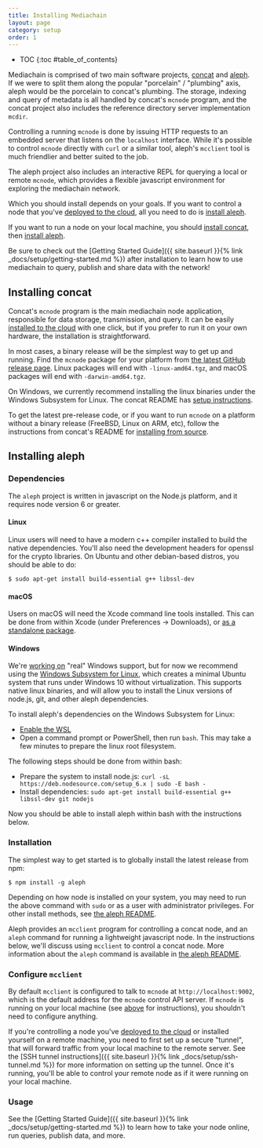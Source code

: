 ```yaml
---
title: Installing Mediachain
layout: page
category: setup
order: 1
---
```


* TOC
{:toc #table_of_contents}

Mediachain is comprised of two main software projects, [concat][concat] and [aleph][aleph].
If we were to split them along the popular "porcelain" / "plumbing" axis, aleph would be
the porcelain to concat's plumbing.  The storage, indexing and query of metadata is all
handled by concat's `mcnode` program, and the concat project also includes the reference
directory server implementation `mcdir`.

Controlling a running `mcnode` is done by issuing HTTP requests to an embedded server that
listens on the `localhost` interface.  While it's possible to control `mcnode` directly with `curl`
or a similar tool, aleph's `mcclient` tool is much friendlier and better suited to the job.

The aleph project also includes an interactive REPL for querying a local or remote `mcnode`,
which provides a flexible javascript environment for exploring the mediachain network.

Which you should install depends on your goals.  If you want to control a node that you've
[deployed to the cloud][deploy], all you need to do is [install aleph](#installing-aleph).

If you want to run a node on your local machine, you should [install concat](#installing-concat), then
[install aleph](#installing-aleph).

Be sure to check out the [Getting Started Guide]({{ site.baseurl }}{% link _docs/setup/getting-started.md %}) after installation to learn
how to use mediachain to query, publish and share data with the network!

## Installing concat

Concat's `mcnode` program is the main mediachain node application, responsible for data storage,
transmission, and query.  It can be easily [installed to the cloud][deploy] with one click, but
if you prefer to run it on your own hardware, the installation is straightforward.

In most cases, a binary release will be the simplest way to get up and running. Find the `mcnode`
package for your platform from [the latest GitHub release page](https://github.com/mediachain/concat/releases/latest).
Linux packages will end with `-linux-amd64.tgz`, and macOS packages will end with `-darwin-amd64.tgz`.

On Windows, we currently recommend installing the linux binaries under the Windows Subsystem for Linux.
The concat README has [setup instructions](https://github.com/mediachain/concat#running-on-windows).

To get the latest pre-release code, or if you want to run `mcnode` on a platform without a binary
release (FreeBSD, Linux on ARM, etc), follow the instructions from concat's README for
[installing from source](https://github.com/mediachain/concat#installing-from-source).

## Installing aleph

### Dependencies
The `aleph` project is written in javascript on the Node.js platform, and it requires node version
6 or greater.  

#### Linux

Linux users will need to have a modern c++ compiler installed to build the native dependencies.
You'll also need the development headers for openssl for the crypto libraries.
On Ubuntu and other debian-based distros, you should be able to do:

```
$ sudo apt-get install build-essential g++ libssl-dev
```

#### macOS

Users on macOS will need the Xcode command line tools installed.  This can be done from within
Xcode (under Preferences -> Downloads), or
[as a standalone package](http://railsapps.github.io/xcode-command-line-tools.html).

#### Windows

We're [working on](https://github.com/mediachain/aleph/issues/105) "real" Windows support, but for
now we recommend using the
[Windows Subsystem for Linux](https://msdn.microsoft.com/en-us/commandline/wsl/install_guide),
which creates a minimal Ubuntu system that runs under Windows 10 without virtualization. This supports
native linux binaries, and will allow you to install the Linux versions of node.js, git, and other
aleph dependencies.

To install aleph's dependencies on the Windows Subsystem for Linux:

- [Enable the WSL](https://msdn.microsoft.com/en-us/commandline/wsl/install_guide)
- Open a command prompt or PowerShell, then run `bash`.  This may take a few minutes to prepare the
linux root filesystem.  

The following steps should be done from within bash:

- Prepare the system to install node.js: `curl -sL https://deb.nodesource.com/setup_6.x | sudo -E bash -`
- Install dependencies: `sudo apt-get install build-essential g++ libssl-dev git nodejs`

Now you should be able to install aleph within bash with the instructions below.

### Installation
The simplest way to get started is to globally install the latest release from npm:

```
$ npm install -g aleph
```

Depending on how node is installed on your system, you may need to run the above command with `sudo`
or as a user with administrator privileges.  For other install methods, see
[the aleph README](https://github.com/mediachain/aleph/blob/master/README.md#installation).

Aleph provides an `mcclient` program for controlling a concat node, and an `aleph` command for
running a lightweight javascript node.  In the instructions below, we'll discuss using `mcclient` to
control a concat node.  More information about the `aleph` command is available in
[the aleph README](https://github.com/mediachain/aleph/blob/master/README.md#aleph).

### Configure `mcclient`

By default `mcclient` is configured to talk to `mcnode` at `http://localhost:9002`, which is the
default address for the `mcnode` control API server.  If `mcnode` is running on your local machine
(see [above](#installing-mcnode) for instructions), you shouldn't need to configure anything.

If you're controlling a node you've [deployed to the cloud][deploy] or installed yourself on a
remote machine, you need to first set up a secure "tunnel", that will forward traffic from your
local machine to the remote server.  See the [SSH tunnel instructions]({{ site.baseurl }}{% link _docs/setup/ssh-tunnel.md %}) for more
information on setting up the tunnel.  Once it's running, you'll be able to control your remote
node as if it were running on your local machine.

### Usage

See the [Getting Started Guide]({{ site.baseurl }}{% link _docs/setup/getting-started.md %}) to learn how to take your node online,
run queries, publish data, and more.

[concat]: https://github.com/mediachain/concat
[aleph]: https://github.com/mediachain/aleph
[deploy]: cloud-deploy.md
